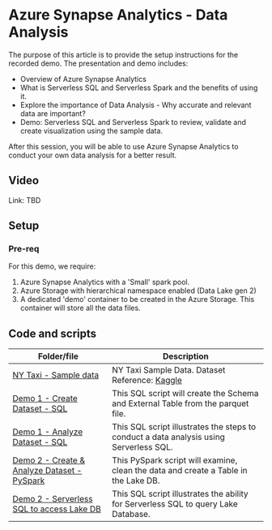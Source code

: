# Azure Synapse Analytics - Data Analysis

The purpose of this article is to provide the setup instructions for the recorded demo. The presentation and demo includes:

* Overview of Azure Synapse Analytics
* What is Serverless SQL and Serverless Spark and the benefits of using it.
* Explore the importance of Data Analysis - Why accurate and relevant data are important?
* Demo: Serverless SQL and Serverless Spark to review, validate and create visualization using the sample data.

After this session, you will be able to use Azure Synapse Analytics to conduct your own data analysis for a better result.

## Video
Link: TBD

## Setup
### Pre-req
For this demo, we require: 
1. Azure Synapse Analytics with a 'Small' spark pool.
1. Azure Storage with hierarchical namespace enabled (Data Lake gen 2)
1. A dedicated 'demo' container to be created in the Azure Storage. This container will store all the data files.

## Code and scripts
| Folder/file | Description |
| --- | --- |
| [NY Taxi - Sample data](../../../sample/test-data/nycTripYellow2019Jan.snappy.parquet) | NY Taxi Sample Data. Dataset Reference: [Kaggle](https://www.kaggle.com/datasets/microize/newyork-yellow-taxi-trip-data-2020-2019?select=yellow_tripdata_2019-01.csv) |
| [Demo 1 - Create Dataset - SQL](./src/d1_create_sql_dataset.sql) | This SQL script will create the Schema and External Table from the parquet file. |
| [Demo 1 - Analyze Dataset - SQL](./src/d1_analysis_sql_dataset.sql) | This SQL script illustrates the steps to conduct a data analysis using Serverless SQL. |
| [Demo 2 - Create & Analyze Dataset - PySpark](./src/d2_analysis_pyspark_dataset.ipynb) | This PySpark script will examine, clean the data and create a Table in the Lake DB. |
| [Demo 2 - Serverless SQL to access Lake DB](./src/d2_query_sql_lakedb.sql) | This SQL script illustrates the ability for Serverless SQL to query Lake Database. |